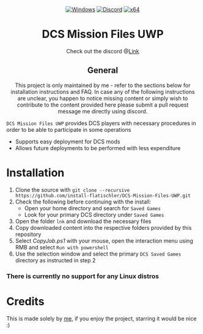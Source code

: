 <div align="center">

   [![Windows](https://img.shields.io/badge/Platform-Windows-0078d7.svg?style=plastic)](https://en.wikipedia.org/wiki/Microsoft_Windows)
   [![Discord](https://img.shields.io/discord/1148144263792701471.svg?color=7289da&label=Discord&logo=discord&logoColor=white&cacheSeconds=3600&style=plastic)](https://mee6.xyz/i/n0mgQanPM7)
   [![x64](https://img.shields.io/badge/Arch-x64-red.svg?style=plastic)](https://en.wikipedia.org/wiki/X86-64)

   # **DCS Mission Files UWP**
   Check out the discord @[Link](https://mee6.xyz/i/n0mgQanPM7)
	
   ## General
   This project is only maintained by me - refer to the sections below for installation instructions and FAQ.
   In case any of the following instructions are unclear, you happen to notice missing content or simply wish to contribute to the content provided here please submit a pull request message me directly using discord.
   
</div>


`DCS Mission Files UWP` provides DCS players with necessary procedures in order to be able to participate in some operations
- Supports easy deployment for DCS mods
- Allows future deployments to be performed with less expenditure

# Installation
   1. Clone the source with `git clone --recursive https://github.com/install-flatischler/DCS-Mission-Files-UWP.git`
   2. Check the following before continuing with the install:
		- Open your home directory and search for `Saved Games`
		- Look for your primary DCS directory under `Saved Games`
   3. Open the folder `lnk` and download the necessary files
   4. Copy downloaded content into the respective folders provided by this repository
   5. Select *CopyJob.ps1* with your mouse, open the interaction menu using RMB and select `Run with powershell`
   6. Use the selection window and select the primary `DCS Saved Games` directory as instructed in step 2

### There is currently no support for any Linux distros

# Credits
   This is made solely by <a href="https://github.com/install-flatischler">me</a>, if you enjoy the project, starring it would be nice :)
